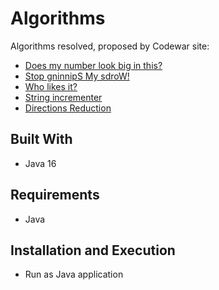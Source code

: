 # Algorithms

Algorithms resolved, proposed by Codewar site:

- [Does my number look big in this?](https://www.codewars.com/kata/5287e858c6b5a9678200083c)
- [Stop gninnipS My sdroW!](https://www.codewars.com/kata/5264d2b162488dc400000001)
- [Who likes it?](https://www.codewars.com/kata/5266876b8f4bf2da9b000362)
- [String incrementer](https://www.codewars.com/kata/54a91a4883a7de5d7800009c)
- [Directions Reduction](https://www.codewars.com/kata/550f22f4d758534c1100025a)

## Built With

- Java 16

## Requirements

- Java

## Installation and Execution

- Run as Java application
 